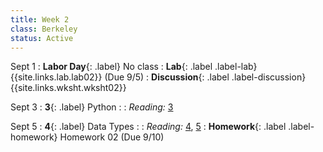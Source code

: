 ```yaml
---
title: Week 2
class: Berkeley
status: Active
---
```


Sept 1
: **Labor Day**{: .label} No class
: **Lab**{: .label .label-lab} {{site.links.lab.lab02}} (Due 9/5)
: **Discussion**{: .label .label-discussion} {{site.links.wksht.wksht02}}

Sept 3
: **3**{: .label} Python
    : <!--{{site.links.lec.slides.slide03}} {{site.links.lec.demo.demo03}}-->
: _Reading:_ [3](https://inferentialthinking.com/chapters/03/programming-in-python.html)

Sept 5
: **4**{: .label} Data Types
    : <!--{{site.links.lec.slides.slide04}} {{site.links.lec.demo.demo04}}-->
: _Reading:_ [4](https://inferentialthinking.com/chapters/04/Data_Types.html), [5](https://inferentialthinking.com/chapters/05/Sequences.html)
: **Homework**{: .label .label-homework} Homework 02
    <!--{{site.links.hw.hw02}}--> (Due 9/10)